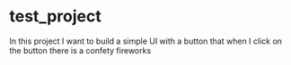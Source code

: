 # test_project

In this project I want to build a simple UI with a button that when I click on the button there is a confety fireworks
 
